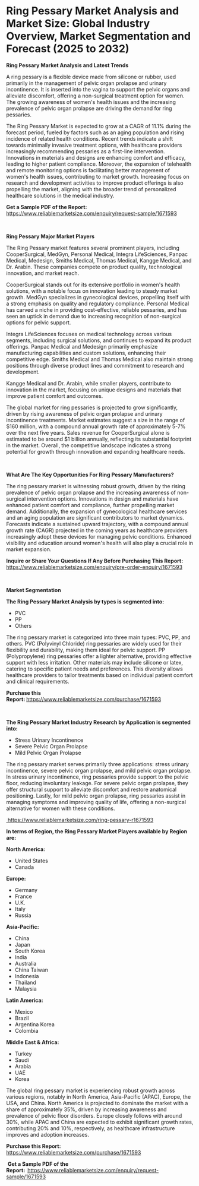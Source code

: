 <p><h1>Ring Pessary Market Analysis and Market Size: Global Industry Overview, Market Segmentation and Forecast (2025 to 2032)</h1></p><p><strong>Ring Pessary Market Analysis and Latest Trends</strong></p>
<p><p>A ring pessary is a flexible device made from silicone or rubber, used primarily in the management of pelvic organ prolapse and urinary incontinence. It is inserted into the vagina to support the pelvic organs and alleviate discomfort, offering a non-surgical treatment option for women. The growing awareness of women's health issues and the increasing prevalence of pelvic organ prolapse are driving the demand for ring pessaries.</p><p>The Ring Pessary Market is expected to grow at a CAGR of 11.1% during the forecast period, fueled by factors such as an aging population and rising incidence of related health conditions. Recent trends indicate a shift towards minimally invasive treatment options, with healthcare providers increasingly recommending pessaries as a first-line intervention. Innovations in materials and designs are enhancing comfort and efficacy, leading to higher patient compliance. Moreover, the expansion of telehealth and remote monitoring options is facilitating better management of women's health issues, contributing to market growth. Increasing focus on research and development activities to improve product offerings is also propelling the market, aligning with the broader trend of personalized healthcare solutions in the medical industry.</p></p>
<p><strong>Get a Sample PDF of the Report:&nbsp;</strong> <a href="https://www.reliablemarketsize.com/enquiry/request-sample/1671593?utm_campaign=2796&utm_medium=2&utm_source=Github&utm_content=ia&utm_term=13042025&utm_id=ring-pessary">https://www.reliablemarketsize.com/enquiry/request-sample/1671593</a></p>
<p>&nbsp;</p>
<p><strong>Ring Pessary Major Market Players</strong></p>
<p><p>The Ring Pessary market features several prominent players, including CooperSurgical, MedGyn, Personal Medical, Integra LifeSciences, Panpac Medical, Medesign, Smiths Medical, Thomas Medical, Kangge Medical, and Dr. Arabin. These companies compete on product quality, technological innovation, and market reach.</p><p>CooperSurgical stands out for its extensive portfolio in women's health solutions, with a notable focus on innovation leading to steady market growth. MedGyn specializes in gynecological devices, propelling itself with a strong emphasis on quality and regulatory compliance. Personal Medical has carved a niche in providing cost-effective, reliable pessaries, and has seen an uptick in demand due to increasing recognition of non-surgical options for pelvic support.</p><p>Integra LifeSciences focuses on medical technology across various segments, including surgical solutions, and continues to expand its product offerings. Panpac Medical and Medesign primarily emphasize manufacturing capabilities and custom solutions, enhancing their competitive edge. Smiths Medical and Thomas Medical also maintain strong positions through diverse product lines and commitment to research and development.</p><p>Kangge Medical and Dr. Arabin, while smaller players, contribute to innovation in the market, focusing on unique designs and materials that improve patient comfort and outcomes.</p><p>The global market for ring pessaries is projected to grow significantly, driven by rising awareness of pelvic organ prolapse and urinary incontinence treatments. Market estimates suggest a size in the range of $160 million, with a compound annual growth rate of approximately 5-7% over the next five years. Sales revenue for CooperSurgical alone is estimated to be around $1 billion annually, reflecting its substantial footprint in the market. Overall, the competitive landscape indicates a strong potential for growth through innovation and expanding healthcare needs.</p></p>
<p>&nbsp;</p>
<p><strong>What Are The Key Opportunities For Ring Pessary Manufacturers?</strong></p>
<p><p>The ring pessary market is witnessing robust growth, driven by the rising prevalence of pelvic organ prolapse and the increasing awareness of non-surgical intervention options. Innovations in design and materials have enhanced patient comfort and compliance, further propelling market demand. Additionally, the expansion of gynecological healthcare services and an aging population are significant contributors to market dynamics. Forecasts indicate a sustained upward trajectory, with a compound annual growth rate (CAGR) projected in the coming years as healthcare providers increasingly adopt these devices for managing pelvic conditions. Enhanced visibility and education around women's health will also play a crucial role in market expansion.</p></p>
<p><strong>Inquire or Share Your Questions If Any Before Purchasing This Report:</strong> <a href="https://www.reliablemarketsize.com/enquiry/pre-order-enquiry/1671593?utm_campaign=2796&utm_medium=2&utm_source=Github&utm_content=ia&utm_term=13042025&utm_id=ring-pessary">https://www.reliablemarketsize.com/enquiry/pre-order-enquiry/1671593</a></p>
<p>&nbsp;</p>
<p><strong>Market Segmentation</strong></p>
<p><strong>The Ring Pessary Market Analysis by types is segmented into:</strong></p>
<p><ul><li>PVC</li><li>PP</li><li>Others</li></ul></p>
<p><p>The ring pessary market is categorized into three main types: PVC, PP, and others. PVC (Polyvinyl Chloride) ring pessaries are widely used for their flexibility and durability, making them ideal for pelvic support. PP (Polypropylene) ring pessaries offer a lighter alternative, providing effective support with less irritation. Other materials may include silicone or latex, catering to specific patient needs and preferences. This diversity allows healthcare providers to tailor treatments based on individual patient comfort and clinical requirements.</p></p>
<p><strong>Purchase this Report:&nbsp;</strong><a href="https://www.reliablemarketsize.com/purchase/1671593?utm_campaign=2796&utm_medium=2&utm_source=Github&utm_content=ia&utm_term=13042025&utm_id=ring-pessary">https://www.reliablemarketsize.com/purchase/1671593</a></p>
<p>&nbsp;</p>
<p><strong>The Ring Pessary Market Industry Research by Application is segmented into:</strong></p>
<p><ul><li>Stress Urinary Incontinence</li><li>Severe Pelvic Organ Prolapse</li><li>Mild Pelvic Organ Prolapse</li></ul></p>
<p><p>The ring pessary market serves primarily three applications: stress urinary incontinence, severe pelvic organ prolapse, and mild pelvic organ prolapse. In stress urinary incontinence, ring pessaries provide support to the pelvic floor, reducing involuntary leakage. For severe pelvic organ prolapse, they offer structural support to alleviate discomfort and restore anatomical positioning. Lastly, for mild pelvic organ prolapse, ring pessaries assist in managing symptoms and improving quality of life, offering a non-surgical alternative for women with these conditions.</p></p>
<p><a href="https://www.reliablemarketsize.com/ring-pessary-r1671593?utm_campaign=2796&utm_medium=2&utm_source=Github&utm_content=ia&utm_term=13042025&utm_id=ring-pessary">&nbsp;https://www.reliablemarketsize.com/ring-pessary-r1671593</a></p>
<p><strong>In terms of Region, the Ring Pessary Market Players available by Region are:</strong></p>
<p>
    <p> <strong> North America: </strong>
        <ul>
            <li>United States</li>
            <li>Canada</li>
        </ul>
        </p> 
    <p> <strong> Europe: </strong>
        <ul>
            <li>Germany</li>
            <li>France</li>
            <li>U.K.</li>
            <li>Italy</li>
            <li>Russia</li>
        </ul>
        </p> 
    <p> <strong> Asia-Pacific: </strong>
        <ul>
            <li>China</li>
            <li>Japan</li>
            <li>South Korea</li>
            <li>India</li>
            <li>Australia</li>
            <li>China Taiwan</li>
            <li>Indonesia</li>
            <li>Thailand</li>
            <li>Malaysia</li>
        </ul>
        </p> 
    <p> <strong> Latin America: </strong>
        <ul>
            <li>Mexico</li>
            <li>Brazil</li>
            <li>Argentina Korea</li>
            <li>Colombia</li>
        </ul>
        </p> 
    <p> <strong> Middle East & Africa: </strong>
        <ul>
            <li>Turkey</li>
            <li>Saudi</li>
            <li>Arabia</li>
            <li>UAE</li>
            <li>Korea</li>
        </ul>
    </p>
    </p>
<p><p>The global ring pessary market is experiencing robust growth across various regions, notably in North America, Asia-Pacific (APAC), Europe, the USA, and China. North America is projected to dominate the market with a share of approximately 35%, driven by increasing awareness and prevalence of pelvic floor disorders. Europe closely follows with around 30%, while APAC and China are expected to exhibit significant growth rates, contributing 20% and 10%, respectively, as healthcare infrastructure improves and adoption increases.</p></p>
<p><strong>Purchase this Report: </strong><a href="https://www.reliablemarketsize.com/purchase/1671593?utm_campaign=2796&utm_medium=2&utm_source=Github&utm_content=ia&utm_term=13042025&utm_id=ring-pessary">https://www.reliablemarketsize.com/purchase/1671593</a></p>
<p>&nbsp;<strong>Get a Sample PDF of the Report:&nbsp;&nbsp;</strong><a href="https://www.reliablemarketsize.com/enquiry/request-sample/1671593?utm_campaign=2796&utm_medium=2&utm_source=Github&utm_content=ia&utm_term=13042025&utm_id=ring-pessary">https://www.reliablemarketsize.com/enquiry/request-sample/1671593</a></p>
<p><strong></strong></p>
<p><p></p><p></p><p></p></p>
